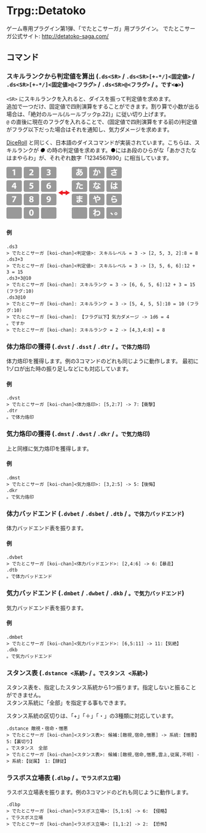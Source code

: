 Trpg::Detatoko
==============

ゲーム専用プラグイン第1弾、「でたとこサーガ」用プラグイン。
でたとこサーガ公式サイト: http://detatoko-saga.com/

コマンド
--------

### スキルランクから判定値を算出 (`.ds<SR>` / `.ds<SR>[+-*/]<固定値>` / `.ds<SR>[+-*/]<固定値>@<フラグ>` / `.ds<SR>@<フラグ>` / `。です<●>`)

`<SR>` にスキルランクを入れると、ダイスを振って判定値を求めます。  
追加で一つだけ、固定値で四則演算をすることができます。割り算で小数が出る場合は、「絶対のルール(ルールブックp.22)」に従い切り上げます。  
`@` の直後に現在のフラグを入れることで、(固定値で四則演算をする前の)判定値がフラグ以下だった場合はそれを通知し、気力ダメージを求めます。

[DiceRoll](../dice_roll.md) と同じく、日本語のダイスコマンドが実装されています。こちらは、スキルランクが _●_ の時の判定値を求めます。●にはあ段のひらがな「あかさたなはまやらわ」が、それぞれ数字「1234567890」に相当しています。

![ひらがなと数字の対応](../images/dice-roll-ja.png "ひらがなと数字の対応")

#### 例

```
.ds3
> でたとこサーガ [koi-chan]<判定値>: スキルレベル = 3 -> [2, 5, 3, 2]:8 = 8
.ds3+3
> でたとこサーガ [koi-chan]<判定値>: スキルレベル = 3 -> [3, 5, 6, 6]:12 + 3 = 15
.ds3+3@10
> でたとこサーガ [koi-chan]: スキルランク = 3 -> [6, 6, 5, 6]:12 + 3 = 15 (フラグ:10)
.ds3@10
> でたとこサーガ [koi-chan]: スキルランク = 3 -> [5, 4, 5, 5]:10 = 10 (フラグ:10)
> でたとこサーガ [koi-chan]: 【フラグ以下】気力ダメージ -> 1d6 = 4
。ですか
> でたとこサーガ [koi-chan]: スキルランク = 2 -> [4,3,4:8] = 8
```

### 体力烙印の獲得 (`.dvst` / `.dsst` / `.dtr` / `。で体力烙印`)

体力烙印を獲得します。例の3コマンドのどれも同じように動作します。
最初に1ゾロが出た時の振り足しなどにも対応しています。

#### 例

```
.dvst
> でたとこサーガ [koi-chan]<体力烙印>: [5,2:7] -> 7:【衝撃】
.dtr
。で体力烙印
```

### 気力烙印の獲得 (`.dmst` / `.dwst` / `.dkr` / `。で気力烙印`)

上と同様に気力烙印を獲得します。

#### 例

```
.dmst
> でたとこサーガ [koi-chan]<気力烙印>: [3,2:5] -> 5:【後悔】
.dkr
。で気力烙印
```

### 体力バッドエンド (`.dvbet` / `.dsbet` / `.dtb` / `。で体力バッドエンド`)

体力バッドエンド表を振ります。

#### 例

```
.dvbet
> でたとこサーガ [koi-chan]<体力バッドエンド>: [2,4:6] -> 6:【暴走】
.dtb
。で体力バッドエンド
```

### 気力バッドエンド (`.dmbet` / `.dwbet` / `.dkb` / `。で気力バッドエンド`)

気力バッドエンド表を振ります。

#### 例

```
.dmbet
> でたとこサーガ [koi-chan]<気力バッドエンド>: [6,5:11] -> 11:【気絶】
.dkb
。で気力バッドエンド
```

### スタンス表 (`.dstance <系統>` / `。でスタンス <系統>`)

スタンス表を、指定したスタンス系統から1つ振ります。指定しないと振ることができません。  
スタンス系統に「全部」を指定する事もできます。

スタンス系統の区切りは、「+」「＋」「・」の3種類に対応しています。

```
.dstance 敵視・宿命・憎悪
> でたとこサーガ [koi-chan]<スタンス表>: 候補:[敵視,宿命,憎悪] -> 系統:【憎悪】 5:【裏切り】
。でスタンス　全部
> でたとこサーガ [koi-chan]<スタンス表>: 候補:[敵視,宿命,憎悪,雲上,従属,不明] -> 系統:【従属】 1:【隷従】
```

### ラスボス立場表 (`.dlbp` / `。でラスボス立場`)

ラスボス立場表を振ります。例の3コマンドのどれも同じように動作します。

```
.dlbp
> でたとこサーガ [koi-chan]<ラスボス立場>: [5,1:6] -> 6: 【侵略】
。でラスボス立場
> でたとこサーガ [koi-chan]<ラスボス立場>: [1,1:2] -> 2: 【恐怖】
```
